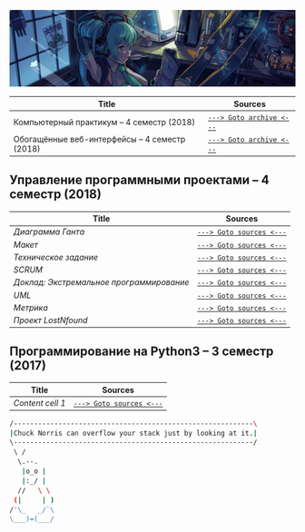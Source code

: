 ![](./pictures/header_picture.png)

Title | Sources
------------ | -------------
Компьютерный практикум – 4 семестр (2018) | [```---> Goto archive <---```](./computer_practice.md)
Обогащённые веб-интерфейсы – 4 семестр (2018) | [```---> Goto archive <---```](./web_interfaces.md)


## Управление программными проектами – 4 семестр (2018)

Title | Sources
------------ | -------------
_Диаграмма Ганта_ | [```---> Goto sources <---```](https://github.com/ctel-prj-mng/1-gantt-60218-PrincessYork)
_Макет_ | [```---> Goto sources <---```](https://github.com/ctel-prj-mng/2-wireframe-130218-PrincessYork)
_Техническое задание_ | [```---> Goto sources <---```](https://github.com/ctel-prj-mng/3-tz-200218-PrincessYork)
_SCRUM_ | [```---> Goto sources <---```](https://github.com/ctel-prj-mng/4-scrum-060318-avokado)
_Доклад: Экстремальное программирование_ | [```---> Goto sources <---```](https://drive.google.com/file/d/143o063KVPIlKgVWjcCMhbdBHrmm7hzW4/view)
_UML_ | [```---> Goto sources <---```](https://github.com/ctel-prj-mng/7-uml-270318-EgorAlmikeev)
_Метрика_ | [```---> Goto sources <---```](https://docs.google.com/document/d/1RAedobM_Ec8fT3Yi8eqNhqWIA2X7pDgqqZLSy1V4yWw/edit)
_Проект LostNfound_ | [```---> Goto sources <---```](https://github.com/ctel-prj-mng/9-prj-15052018-lostnfound)


## Программирование на Python3 – 3 семестр (2017)

Title | Sources
------------ | -------------
_Content cell 1_ | [```---> Goto sources <---```]()

```bash
/-----------------------------------------------------------\
|Chuck Norris can overflow your stack just by looking at it.|
\-----------------------------------------------------------/
 \ /
  \.--.
   |o_o |
   |:_/ |
  //   \ \
 (|     | )
/'\_   _/`\
\___)=(___/ 

```
